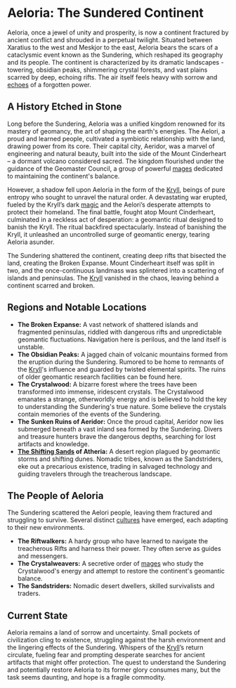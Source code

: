 # Aeloria: The Sundered Continent

Aeloria, once a jewel of unity and prosperity, is now a continent fractured by ancient conflict and shrouded in a perpetual twilight. Situated between Xaratius to the west and Meskjor to the east, Aeloria bears the scars of a cataclysmic event known as the Sundering, which reshaped its geography and its people. The continent is characterized by its dramatic landscapes - towering, obsidian peaks, shimmering crystal forests, and vast plains scarred by deep, echoing rifts.  The air itself feels heavy with sorrow and [echoes](/raw/20250501/soul/echoes.md) of a forgotten power.

## A History Etched in Stone

Long before the Sundering, Aeloria was a unified kingdom renowned for its mastery of geomancy, the art of shaping the earth's energies. The Aelori, a proud and learned people, cultivated a symbiotic relationship with the land, drawing power from its core.  Their capital city, Aeridor, was a marvel of engineering and natural beauty, built into the side of the Mount Cinderheart – a dormant volcano considered sacred. The kingdom flourished under the guidance of the Geomaster Council, a group of powerful [mages](/raw/20250504/mage/mages.md) dedicated to maintaining the continent's balance.

However, a shadow fell upon Aeloria in the form of the [Kryll](/raw/20250501/species/kryll.md), beings of pure entropy who sought to unravel the natural order. A devastating war erupted, fueled by the Kryll’s dark [magic](/structure/mechanic/magic.md) and the Aelori’s desperate attempts to protect their homeland.  The final battle, fought atop Mount Cinderheart, culminated in a reckless act of desperation: a geomantic ritual designed to banish the Kryll. The ritual backfired spectacularly.  Instead of banishing the Kryll, it unleashed an uncontrolled surge of geomantic energy, tearing Aeloria asunder.

The Sundering shattered the continent, creating deep rifts that bisected the land, creating the Broken Expanse. Mount Cinderheart itself was split in two, and the once-continuous landmass was splintered into a scattering of islands and peninsulas. The [Kryll](/raw/20250501/species/kryll.md) vanished in the chaos, leaving behind a continent scarred and broken.

## Regions and Notable Locations

*   **The Broken Expanse:** A vast network of shattered islands and fragmented peninsulas, riddled with dangerous rifts and unpredictable geomantic fluctuations. Navigation here is perilous, and the land itself is unstable.
*   **The Obsidian Peaks:** A jagged chain of volcanic mountains formed from the eruption during the Sundering. Rumored to be home to remnants of the [Kryll](/raw/20250501/species/kryll.md)'s influence and guarded by twisted elemental spirits.  The ruins of older geomantic research facilities can be found here.
*   **The Crystalwood:**  A bizarre forest where the trees have been transformed into immense, iridescent crystals. The Crystalwood emanates a strange, otherworldly energy and is believed to hold the key to understanding the Sundering's true nature. Some believe the crystals contain memories of the events of the Sundering.
*   **The Sunken Ruins of Aeridor:**  Once the proud capital, Aeridor now lies submerged beneath a vast inland sea formed by the Sundering. Divers and treasure hunters brave the dangerous depths, searching for lost artifacts and knowledge.
*   **[The Shifting Sands](/raw/20250501/region/the-shifting-sands.md) of Atheria:** A desert region plagued by geomantic storms and shifting dunes. Nomadic tribes, known as the Sandstriders, eke out a precarious existence, trading in salvaged technology and guiding travelers through the treacherous landscape.

## The People of Aeloria

The Sundering scattered the Aelori people, leaving them fractured and struggling to survive. Several distinct [cultures](/raw/20250501/dwarf/culture.md) have emerged, each adapting to their new environments.

*   **The Riftwalkers:**  A hardy group who have learned to navigate the treacherous Rifts and harness their power. They often serve as guides and messengers.
*   **The Crystalweavers:** A secretive order of [mages](/raw/20250504/mage/mages.md) who study the Crystalwood's energy and attempt to restore the continent's geomantic balance.
*   **The Sandstriders:** Nomadic desert dwellers, skilled survivalists and traders.

## Current State

Aeloria remains a land of sorrow and uncertainty. Small pockets of civilization cling to existence, struggling against the harsh environment and the lingering effects of the Sundering. Whispers of the [Kryll](/raw/20250501/species/kryll.md)’s return circulate, fueling fear and prompting desperate searches for ancient artifacts that might offer protection. The quest to understand the Sundering and potentially restore Aeloria to its former glory consumes many, but the task seems daunting, and hope is a fragile commodity.
